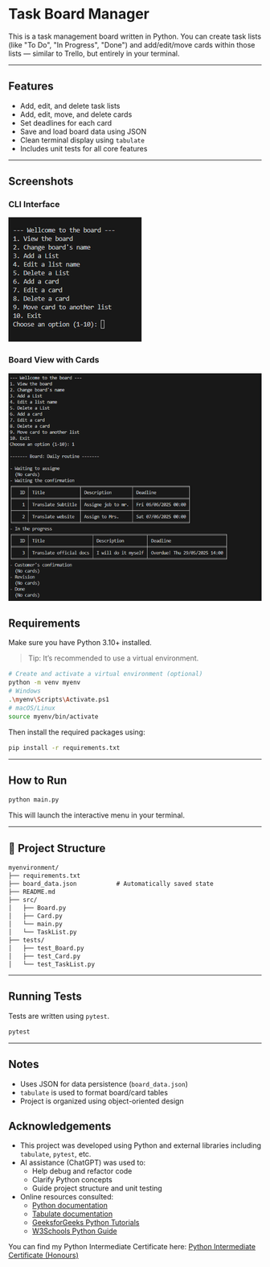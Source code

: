 # Task Board Manager

This is a task management board written in Python. You can create task lists (like "To Do", "In Progress", "Done") and add/edit/move cards within those lists — similar to Trello, but entirely in your terminal.

---

## Features

- Add, edit, and delete task lists
- Add, edit, move, and delete cards
- Set deadlines for each card
- Save and load board data using JSON
- Clean terminal display using `tabulate`
- Includes unit tests for all core features

---
## Screenshots

### CLI Interface
![Main Menu](images/Interface.png)

### Board View with Cards
![Board View](images/view_board.png)

## Requirements

Make sure you have Python 3.10+ installed.  
> Tip: It’s recommended to use a virtual environment.

```bash
# Create and activate a virtual environment (optional)
python -m venv myenv
# Windows
.\myenv\Scripts\Activate.ps1
# macOS/Linux
source myenv/bin/activate
```
Then install the required packages using:

```bash
pip install -r requirements.txt
```
---

## How to Run

```bash
python main.py
```

This will launch the interactive menu in your terminal.

---

## 📁 Project Structure

```
myenvironment/
├── requirements.txt
├── board_data.json           # Automatically saved state
├── README.md
├── src/
│   ├── Board.py
│   ├── Card.py
│   └── main.py
│   └── TaskList.py
├── tests/
│   ├── test_Board.py
│   ├── test_Card.py
│   └── test_TaskList.py
```

---

## Running Tests

Tests are written using `pytest`.

```bash
pytest
```

---

## Notes

- Uses JSON for data persistence (`board_data.json`)
- `tabulate` is used to format board/card tables
- Project is organized using object-oriented design


## Acknowledgements

- This project was developed using Python and external libraries including `tabulate`, `pytest`, etc.
- AI assistance (ChatGPT) was used to:
  - Help debug and refactor code
  - Clarify Python concepts
  - Guide project structure and unit testing
- Online resources consulted:
  - [Python documentation](https://docs.python.org/3/)
  - [Tabulate documentation](https://pypi.org/project/tabulate/)
  - [GeeksforGeeks Python Tutorials](https://www.geeksforgeeks.org/)
  - [W3Schools Python Guide](https://www.w3schools.com/python/)

You can find my Python Intermediate Certificate here: [Python Intermediate Certificate (Honours)](./certificates/Python_Intermediate_Certificate.pdf)



